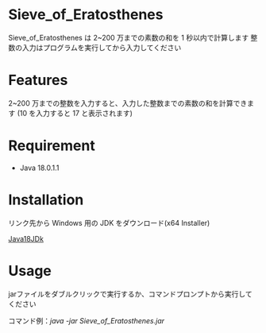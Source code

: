 # Sieve_of_Eratosthenes

Sieve_of_Eratosthenes は 2~200 万までの素数の和を 1 秒以内で計算します
整数の入力はプログラムを実行してから入力してください

# Features

2~200 万までの整数を入力すると、入力した整数までの素数の和を計算できます
(10 を入力すると 17 と表示されます)

# Requirement

- Java 18.0.1.1

# Installation

リンク先から Windows 用の JDK をダウンロード(x64 Installer)

[Java18JDk](https://www.oracle.com/java/technologies/downloads/#jdk18-windows)

# Usage

jarファイルをダブルクリックで実行するか、コマンドプロンプトから実行してください

コマンド例：_java -jar Sieve_of_Eratosthenes.jar_

